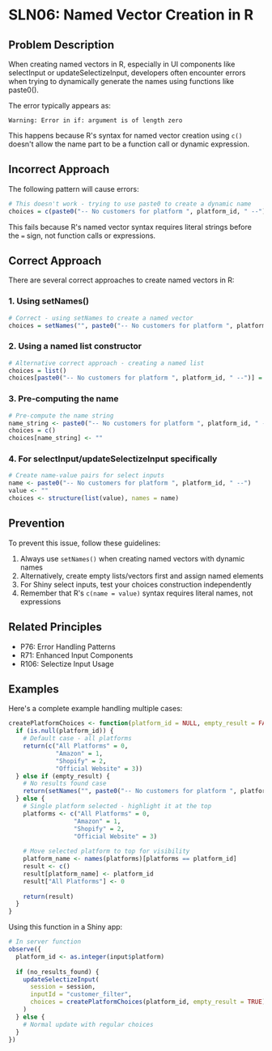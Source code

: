 # SLN06: Named Vector Creation in R

## Problem Description

When creating named vectors in R, especially in UI components like selectInput or updateSelectizeInput, developers often encounter errors when trying to dynamically generate the names using functions like paste0().

The error typically appears as:
```
Warning: Error in if: argument is of length zero
```

This happens because R's syntax for named vector creation using `c()` doesn't allow the name part to be a function call or dynamic expression.

## Incorrect Approach

The following pattern will cause errors:

```r
# This doesn't work - trying to use paste0 to create a dynamic name
choices = c(paste0("-- No customers for platform ", platform_id, " --") = "")
```

This fails because R's named vector syntax requires literal strings before the `=` sign, not function calls or expressions.

## Correct Approach

There are several correct approaches to create named vectors in R:

### 1. Using setNames()

```r
# Correct - using setNames to create a named vector
choices = setNames("", paste0("-- No customers for platform ", platform_id, " --"))
```

### 2. Using a named list constructor

```r
# Alternative correct approach - creating a named list
choices = list()
choices[paste0("-- No customers for platform ", platform_id, " --")] = ""
```

### 3. Pre-computing the name

```r
# Pre-compute the name string
name_string <- paste0("-- No customers for platform ", platform_id, " --")
choices = c()
choices[name_string] <- ""
```

### 4. For selectInput/updateSelectizeInput specifically

```r
# Create name-value pairs for select inputs
name <- paste0("-- No customers for platform ", platform_id, " --")
value <- ""
choices <- structure(list(value), names = name)
```

## Prevention

To prevent this issue, follow these guidelines:

1. Always use `setNames()` when creating named vectors with dynamic names
2. Alternatively, create empty lists/vectors first and assign named elements
3. For Shiny select inputs, test your choices construction independently
4. Remember that R's `c(name = value)` syntax requires literal names, not expressions

## Related Principles

- P76: Error Handling Patterns
- R71: Enhanced Input Components
- R106: Selectize Input Usage

## Examples

Here's a complete example handling multiple cases:

```r
createPlatformChoices <- function(platform_id = NULL, empty_result = FALSE) {
  if (is.null(platform_id)) {
    # Default case - all platforms
    return(c("All Platforms" = 0, 
             "Amazon" = 1, 
             "Shopify" = 2, 
             "Official Website" = 3))
  } else if (empty_result) {
    # No results found case
    return(setNames("", paste0("-- No customers for platform ", platform_id, " --")))
  } else {
    # Single platform selected - highlight it at the top
    platforms <- c("All Platforms" = 0, 
                  "Amazon" = 1, 
                  "Shopify" = 2, 
                  "Official Website" = 3)
    
    # Move selected platform to top for visibility
    platform_name <- names(platforms)[platforms == platform_id]
    result <- c()
    result[platform_name] <- platform_id
    result["All Platforms"] <- 0
    
    return(result)
  }
}
```

Using this function in a Shiny app:

```r
# In server function
observe({
  platform_id <- as.integer(input$platform)
  
  if (no_results_found) {
    updateSelectizeInput(
      session = session,
      inputId = "customer_filter",
      choices = createPlatformChoices(platform_id, empty_result = TRUE)
    )
  } else {
    # Normal update with regular choices
  }
})
```